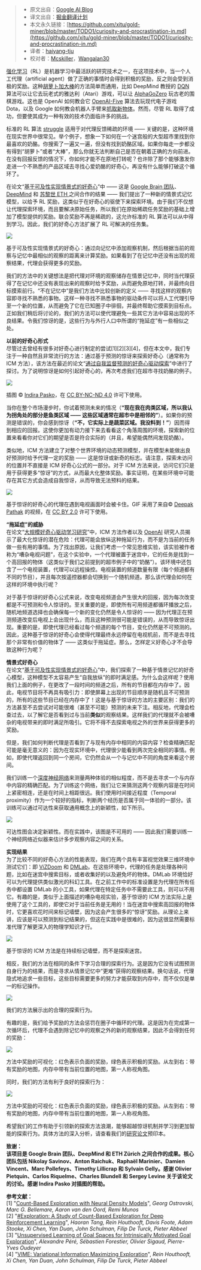 > * 原文出自：[Google AI Blog](https://ai.googleblog.com/2018/10/curiosity-and-procrastination-in.html)
 > * 译文出自：[掘金翻译计划](https://github.com/xitu/gold-miner)
 > * 本文永久链接：[https://github.com/xitu/gold-miner/blob/master/TODO1/curiosity-and-procrastination-in.md](https://github.com/xitu/gold-miner/blob/master/TODO1/curiosity-and-procrastination-in.md)
 > * 译者：[haiyang-tju](https://github.com/haiyang-tju)
 > * 校对者：[Mcskiller](https://github.com/Mcskiller)，[Wangalan30](https://github.com/Wangalan30)
 
[强化学习](https://en.wikipedia.org/wiki/Reinforcement_learning)（RL）是机器学习中最活跃的研究技术之一，在这项技术中，当一个人工代理（artificial agent）做了正确的事情时会得到积极的奖励，反之则会受到消极的奖励。这种[胡萝卜加大棒](https://en.wikipedia.org/wiki/Carrot_and_stick)的方法简单而通用，比如 DeepMind 教授的 [DQN](https://deepmind.com/research/dqn/) 算法可以让它去玩老式的雅达利（Atari）游戏，可以让 [AlphaGoZero](https://deepmind.com/blog/alphago-zero-learning-scratch/) 玩古老的围棋游戏。这也是 OpenAI 如何教会它 [OpenAI-Five](https://blog.openai.com/openai-five/) 算法去玩现代电子游戏 Dota，以及 Google 如何教会机器人手臂来[抓取新物体](https://ai.googleblog.com/2018/06/scalable-deep-reinforcement-learning.html)。然而，尽管 RL 取得了成功，但要使其成为一种有效的技术仍面临许多的挑战。
  
标准的 RL 算法 [struggle](https://pathak22.github.io/noreward-rl/) 适用于对代理反馈稀疏的环境 —— 关键的是，这种环境在现实世界中很常见。举个例子，想象一下如何在一个迷宫般的大型超市里找到你最喜欢的奶酪。你搜索了一遍又一遍，但没有找到奶酪区域。如果你每走一步都没有得到“胡萝卜”或者“大棒”，那么你就无法判断自己是否在朝着正确的方向前进。在没有回报反馈的情况下，你如何才能不在原地打转呢？也许除了那个能够激发你走进一个不熟悉的产品区域去寻找心爱奶酪的好奇心，再没有什么能够打破这个循环了。
  
在论文“[基于可及性实现情景式的好奇心](https://arxiv.org/abs/1810.02274)”中 —— 这是 [Google Brain 团队](https://ai.google/research/teams/brain)、[DeepMind](https://deepmind.com/) 和 [苏黎世 ETH ](https://www.ethz.ch/en.html)之间合作的结果 —— 我们提出了一种新的情景式记忆模型，以给予 RL 奖励，这类似于在好奇心的驱使下来探索环境。由于我们不仅想让代理探索环境，而且要解决原始任务，所以我们在原始稀疏任务奖励的基础上增加了模型提供的奖励。联合奖励不再是稀疏的，这允许标准的 RL 算法可以从中得到学习。因此，我们的好奇心方法扩展了 RL 可解决的任务集。 

[![](https://3.bp.blogspot.com/-wwV_MTT8NpI/W89_jWW2FjI/AAAAAAAADas/n8Yh34UlrhIHSVW5owHNqOEq52r1Pyv9gCLcBGAs/s640/image3.png)](https://3.bp.blogspot.com/-wwV_MTT8NpI/W89_jWW2FjI/AAAAAAAADas/n8Yh34UlrhIHSVW5owHNqOEq52r1Pyv9gCLcBGAs/s1600/image3.png)

基于可及性实现情景式的好奇心：通过向记忆中添加观察机制，然后根据当前的观察与记忆中最相似的观察的距离来计算奖励。如果看到了在记忆中还没有出现的观察结果，代理会获得更多的奖励。

我们的方法中的关键想法是把代理对环境的观察储存在情景记忆中，同时当代理获得了在记忆中还没有表现出来的观察时给予奖励，从而避免原地打转，并最终向目标摸索前行。“不在记忆中”是我们方法中比较创新的定义 —— 寻找这样的观察内容即寻找不熟悉的事物。这样一种寻找不熟悉事物的驱动条件可以将人工代理引导至一个新的位置，从而避免了它在已知圈子中徘徊，并最终帮助它摸索到目标点。正如我们稍后将讨论的，我们的方法可以使代理避免一些其它方法中容易出现的不良结果。令我们惊讶的是，这些行为与外行人口中所谓的“拖延症”有一些相似之处。 
  
**以前的好奇心形式**  
尽管过去曾经有很多对好奇心进行制定的尝试\[1\]\[2\]\[3\]\[4\]，但在本文中，我们专注于一种自然且非常流行的方法：通过基于预测的惊讶来探索好奇心（通常称为 ICM 方法），该方法在最近的论文“[通过自我监督预测的好奇心驱动探索](https://pathak22.github.io/noreward-rl/)”中进行了探讨。为了说明惊讶是如何引起好奇心的，再次考虑我们在超市寻找奶酪的例子。 

[![](https://3.bp.blogspot.com/-mmkoFCNHjZo/W9ChEkHbAoI/AAAAAAAADb4/iFJYE7IRKRIg-CTxSa-ndRvmHHq5EfDUgCLcBGAs/s400/image1.jpg)](https://3.bp.blogspot.com/-mmkoFCNHjZo/W9ChEkHbAoI/AAAAAAAADb4/iFJYE7IRKRIg-CTxSa-ndRvmHHq5EfDUgCLcBGAs/s1600/image1.jpg)

插图 © [Indira Pasko](https://www.behance.net/gallery/71741137/Illustration-for-an-article-in-aigoogleblogcom)，在 [CC BY-NC-ND 4.0](https://creativecommons.org/licenses/by-nc-nd/4.0/deed.en_US) 许可下使用。

当你在整个市场漫步时，你试着预测未来的情况（**“现在我在肉类区域，所以我认为拐角处的部分是鱼类区域 —— 这些区域通常在超市中是相邻的”**）。如果你的预测是错误的，你会感到惊讶（**“不，它实际上是蔬菜区域。我没料到！”**）因而得到相应的回报。这使你更加有动力接下来去看看这个角落周围的环境，探索新的位置来看看你对它们的期望是否是符合实际的（并且，希望能偶然间发现奶酪）。
  
类似地，ICM 方法建立了对整个世界环境的动态预测模型，并在模型未能做出良好预测时给予代理一定的奖励 —— 这是惊讶或新奇的标志。请注意，探索未访问的位置并不直接是 ICM 好奇心公式的一部分。对于 ICM 方法来说，访问它们只是用于获得更多“惊讶”的方式，从而最大化整体奖励。事实证明，在某些环境中可能存在其它方式会造成自我惊讶，从而导致无法预料的结果。

[![](https://4.bp.blogspot.com/-1-g1VrGbUpY/W8-MI2HcI1I/AAAAAAAADbg/O65BaNTc6fEcJjSouw-QG1g7JkeIXpGLACLcBGAs/s1600/image5.gif)](https://4.bp.blogspot.com/-1-g1VrGbUpY/W8-MI2HcI1I/AAAAAAAADbg/O65BaNTc6fEcJjSouw-QG1g7JkeIXpGLACLcBGAs/s1600/image5.gif)

基于惊讶的好奇心的代理在遇到电视画面时会被卡住。GIF 采用了来自© [Deepak Pathak](https://youtu.be/C3yKgCzvE_E) 的视频，在 [CC BY 2.0](https://creativecommons.org/licenses/by/2.0/) 许可下使用。

**“拖延症”的威胁**  
在论文“[大规模好奇心驱动学习研究](https://pathak22.github.io/large-scale-curiosity/resources/largeScaleCuriosity2018.pdf)”中，ICM 方法作者以及 [OpenAI](https://openai.com/) 研究人员揭示了最大化惊讶的潜在危险：代理可能会放纵这种拖延行为，而不是为当前的任务做一些有用的事情。为了找出原因，让我们考虑一个常见思维实验，该实验被作者称为“嘈杂电视问题”，在这个实验中，一个代理被置于迷宫中，它的任务是找到一个高回报的物体（这类似于我们之前提到的超市例子中的“奶酪”）。该环境中还包含了一个电视装置，代理可以远程操控。电视装置的频道数量有限（每个频道都有不同的节目），并且每次按遥控器都会切换到一个随机频道。那么该代理会如何在这样的环境中执行呢？
  
对于基于惊讶的好奇心公式来说，改变电视频道会产生很大的回报，因为每次改变都是不可预测和令人惊讶的。至关重要的是，即使所有可用频道都循环播放之后，随机地频道选择也会确保每一个新的变化仍然是令人惊讶的 —— 因为代理正在预测频道改变后电视上会出现什么，而且这种预测很可能是错误的，从而导致惊讶出现。重要的是，即使代理已经看过每个频道的每个节目，变化仍然是不可预测的。因此，这种基于惊讶的好奇心会使得代理最终永远停留在电视机前，而不是去寻找那个非常有价值的物体了 —— 这类似于拖延症。那么，怎样定义好奇心才不会导致这种行为呢？
  
**情景式好奇心**  
在论文“[基于可及性实现情景式的好奇心](https://arxiv.org/abs/1810.02274)”中，我们探索了一种基于情景记忆的好奇心模型，这种模型不太容易产生“自我放纵”的即时满足感。为什么会这样呢？使用我们上面的例子，在更改了一段时间的频道之后，所有的节目都在内存中了。因此，电视节目将不再具有吸引力：即使屏幕上出现的节目顺序是随机且不可预测的，所有的这些节目已经在内存中了！这是与基于惊讶的方法的主要区别：我们的方法甚至不去尝试对可能很难（甚至不可能）预测的未来下注。相反地，代理会检查过去，以了解它是否看到过与当前**类似**的观察结果。这样我们的代理就不会被嘈杂的电视带来的即时满足所吸引。它将不得不去探索电视之外的世界来获得更多的奖励。
  
但是，我们如何判断代理是否看到了与现有内存中相同的内容内容？检查精确匹配可能是毫无意义的：因为在现实环境中，代理很少能看到两次完全相同的事情。例如，即使代理返回到同一个房间，它仍然会从一个与记忆中不同的角度来看这个房间。
  
我们训练一个[深度神经网络](https://en.wikipedia.org/wiki/Deep_learning)来测量两种体验的相似程度，而不是去寻求一个与内存中内容的精确匹配。为了训练这个网络，我们让它来猜测这两个观察内容是在时间上紧密相连，还是在时间上相距很远。我们使用时间接近程度（Temporal proximity）作为一个较好的指标，判断两个经历是否属于同一体验的一部分。该训练可以通过可达性来获取通用概念上的新颖性，如下所示。

[![](https://3.bp.blogspot.com/-7X2mG9KkAwA/W8-AwA02tDI/AAAAAAAADa8/ENoWNgeYDwwGDbbZV-cPGgJtwsTMeQc0wCLcBGAs/s640/image6.png)](https://3.bp.blogspot.com/-7X2mG9KkAwA/W8-AwA02tDI/AAAAAAAADa8/ENoWNgeYDwwGDbbZV-cPGgJtwsTMeQc0wCLcBGAs/s1600/image6.png)

可达性图会决定新颖性。而在实践中，该图是不可用的 —— 因此我们需要训练一个神经网络近似器来估计多步观察内容之间的关系。

**实现结果**  
为了比较不同的好奇心方法的性能表现，我们在两个具有丰富视觉效果三维环境中测试它们：即 [ViZDoom](https://arxiv.org/abs/1605.02097) 和 [DMLab](https://arxiv.org/abs/1612.03801)。在这些环境中，代理的任务是处理各种问题，比如在迷宫中搜索目标，或者收集好的以及避免坏的物体。DMLab 环境恰好可以为代理提供类似激光的科幻工具。在之前工作中的标准设置是为代理在所有任务中都设置 DMLab 的小工具，如果代理在特定任务中不需要此工具，则可以不用它。有趣的是，类似于上面描述的嘈杂电视实验，基于惊讶的 ICM 方法实际上是使用了这个工具的，即使它对于当前任务是无用的！当在迷宫中搜索高回报的物体时，它更喜欢花时间来标记墙壁，因为这会产生很多的“惊讶”奖励。从理论上来讲，应该是可以预测到标记结果的，但这在实践中是很难的，因为这很显然需要标准代理了解更深入的物理学知识才行。

[![](https://1.bp.blogspot.com/-pn6yWeacipw/W9ChvSGMPtI/AAAAAAAADcA/1yJQHc7dz1AOiXTm8OyBW1JDI3_r40vbgCLcBGAs/s1600/image7.gif)](https://1.bp.blogspot.com/-pn6yWeacipw/W9ChvSGMPtI/AAAAAAAADcA/1yJQHc7dz1AOiXTm8OyBW1JDI3_r40vbgCLcBGAs/s1600/image7.gif)

基于惊讶的 ICM 方法是在持续标记墙壁，而不是探索迷宫。

相反，我们的方法在相同的条件下学习合理的探索行为。这是因为它没有试图预测自身行为的结果，而是寻求从情景记忆中“更难”获得的观察结果。换句话说，代理隐式地追求一些目标，这些目标需要更多的努力才能获取到内存中，而不仅仅是单一的标记操作。

[![](https://3.bp.blogspot.com/-gqgK7Dd2jUw/W9CiFgzQmxI/AAAAAAAADcI/EcUCBL9w2Cc57jPFzHcOd70OX8yUzAuEQCLcBGAs/s1600/image6.gif)](https://3.bp.blogspot.com/-gqgK7Dd2jUw/W9CiFgzQmxI/AAAAAAAADcI/EcUCBL9w2Cc57jPFzHcOd70OX8yUzAuEQCLcBGAs/s1600/image6.gif)

我们的方法展示出的合理的探索行为。

有趣的是，我们给予奖励的方法会惩罚在圈子中循环的代理。这是因为在完成第一次循环后，代理不会遇到除记忆中的观察之外的新的观察结果，因此不会得到任何的奖励：

[![](https://3.bp.blogspot.com/-s_QMz-9Hwfc/W89-GjKp7xI/AAAAAAAADaU/HRe_JVE2tyIOyJhFp8UjbtvTbtLxK6KqQCLcBGAs/s640/image8.gif)](https://3.bp.blogspot.com/-s_QMz-9Hwfc/W89-GjKp7xI/AAAAAAAADaU/HRe_JVE2tyIOyJhFp8UjbtvTbtLxK6KqQCLcBGAs/s1600/image8.gif)

方法中奖励的可视化：红色表示负面的奖励，绿色表示积极的奖励。从左到右：带有奖励的地图，内存中带有当前位置的地图，第一人称视角图。

同时，我们的方法有利于良好的探索行为：

[![](https://2.bp.blogspot.com/-vYTrGZe07E8/W9CinK0dkyI/AAAAAAAADcU/rRYZw30k_0IQ5SrOzamcaKdsXk4JDhutwCLcBGAs/s640/image2.gif)](https://2.bp.blogspot.com/-vYTrGZe07E8/W9CinK0dkyI/AAAAAAAADcU/rRYZw30k_0IQ5SrOzamcaKdsXk4JDhutwCLcBGAs/s1600/image2.gif)

方法中奖励的可视化：红色表示负面的奖励，绿色表示积极的奖励。从左到右：带有奖励的地图，内存中带有当前位置的地图，第一人称视角图。

希望我们的工作有助于引领新的探索方法浪潮，能够超越惊讶机制并学习到更加智能的探索行为。具体方法的深入分析，请查看我们的[研究论文](https://arxiv.org/abs/1810.02274)预印本。 
  
**致谢：**  
**该项目是 Google Brain 团队、DeepMind 和 ETH Zürich 之间合作的成果。核心团队包括 Nikolay Savinov、Anton Raichuk、Raphaël Marinier、Damien Vincent、Marc Pollefeys、Timothy Lillicrap 和 Sylvain Gelly。感谢 Olivier Pietquin、Carlos Riquelme、Charles Blundell 和 Sergey Levine 关于该论文的讨论。感谢 Indira Pasko 对插图的帮助。**
  
**参考文献：**  
\[1\] "[Count-Based Exploration with Neural Density Models](https://arxiv.org/abs/1703.01310)", _Georg Ostrovski, Marc G. Bellemare, Aaron van den Oord, Remi Munos_  
\[2\] "[#Exploration: A Study of Count-Based Exploration for Deep Reinforcement Learning](https://arxiv.org/abs/1611.04717)", _Haoran Tang, Rein Houthooft, Davis Foote, Adam Stooke, Xi Chen, Yan Duan, John Schulman, Filip De Turck, Pieter Abbeel_  
\[3\] "[Unsupervised Learning of Goal Spaces for Intrinsically Motivated Goal Exploration](https://arxiv.org/abs/1803.00781)", _Alexandre Péré, Sébastien Forestier, Olivier Sigaud, Pierre-Yves Oudeyer_  
\[4\] "[VIME: Variational Information Maximizing Exploration](https://arxiv.org/abs/1605.09674)", _Rein Houthooft, Xi Chen, Yan Duan, John Schulman, Filip De Turck, Pieter Abbeel_
